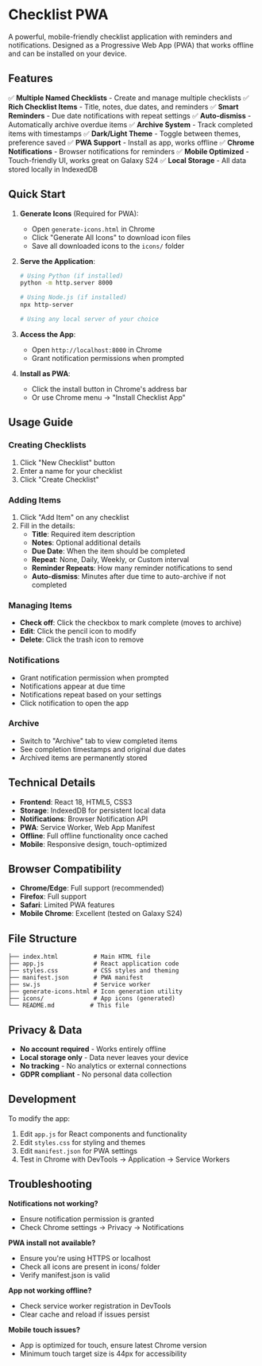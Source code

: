 # Checklist PWA

A powerful, mobile-friendly checklist application with reminders and notifications. Designed as a Progressive Web App (PWA) that works offline and can be installed on your device.

## Features

✅ **Multiple Named Checklists** - Create and manage multiple checklists
✅ **Rich Checklist Items** - Title, notes, due dates, and reminders
✅ **Smart Reminders** - Due date notifications with repeat settings
✅ **Auto-dismiss** - Automatically archive overdue items
✅ **Archive System** - Track completed items with timestamps
✅ **Dark/Light Theme** - Toggle between themes, preference saved
✅ **PWA Support** - Install as app, works offline
✅ **Chrome Notifications** - Browser notifications for reminders
✅ **Mobile Optimized** - Touch-friendly UI, works great on Galaxy S24
✅ **Local Storage** - All data stored locally in IndexedDB

## Quick Start

1. **Generate Icons** (Required for PWA):
   - Open `generate-icons.html` in Chrome
   - Click "Generate All Icons" to download icon files
   - Save all downloaded icons to the `icons/` folder

2. **Serve the Application**:
   ```bash
   # Using Python (if installed)
   python -m http.server 8000
   
   # Using Node.js (if installed)
   npx http-server
   
   # Using any local server of your choice
   ```

3. **Access the App**:
   - Open `http://localhost:8000` in Chrome
   - Grant notification permissions when prompted

4. **Install as PWA**:
   - Click the install button in Chrome's address bar
   - Or use Chrome menu → "Install Checklist App"

## Usage Guide

### Creating Checklists
1. Click "New Checklist" button
2. Enter a name for your checklist
3. Click "Create Checklist"

### Adding Items
1. Click "Add Item" on any checklist
2. Fill in the details:
   - **Title**: Required item description
   - **Notes**: Optional additional details
   - **Due Date**: When the item should be completed
   - **Repeat**: None, Daily, Weekly, or Custom interval
   - **Reminder Repeats**: How many reminder notifications to send
   - **Auto-dismiss**: Minutes after due time to auto-archive if not completed

### Managing Items
- **Check off**: Click the checkbox to mark complete (moves to archive)
- **Edit**: Click the pencil icon to modify
- **Delete**: Click the trash icon to remove

### Notifications
- Grant notification permission when prompted
- Notifications appear at due time
- Notifications repeat based on your settings
- Click notification to open the app

### Archive
- Switch to "Archive" tab to view completed items
- See completion timestamps and original due dates
- Archived items are permanently stored

## Technical Details

- **Frontend**: React 18, HTML5, CSS3
- **Storage**: IndexedDB for persistent local data
- **Notifications**: Browser Notification API
- **PWA**: Service Worker, Web App Manifest
- **Offline**: Full offline functionality once cached
- **Mobile**: Responsive design, touch-optimized

## Browser Compatibility

- **Chrome/Edge**: Full support (recommended)
- **Firefox**: Full support
- **Safari**: Limited PWA features
- **Mobile Chrome**: Excellent (tested on Galaxy S24)

## File Structure

```
├── index.html          # Main HTML file
├── app.js              # React application code
├── styles.css          # CSS styles and theming
├── manifest.json       # PWA manifest
├── sw.js               # Service worker
├── generate-icons.html # Icon generation utility
├── icons/              # App icons (generated)
└── README.md          # This file
```

## Privacy & Data

- **No account required** - Works entirely offline
- **Local storage only** - Data never leaves your device
- **No tracking** - No analytics or external connections
- **GDPR compliant** - No personal data collection

## Development

To modify the app:

1. Edit `app.js` for React components and functionality
2. Edit `styles.css` for styling and themes
3. Edit `manifest.json` for PWA settings
4. Test in Chrome with DevTools → Application → Service Workers

## Troubleshooting

**Notifications not working?**
- Ensure notification permission is granted
- Check Chrome settings → Privacy → Notifications

**PWA install not available?**
- Ensure you're using HTTPS or localhost
- Check all icons are present in icons/ folder
- Verify manifest.json is valid

**App not working offline?**
- Check service worker registration in DevTools
- Clear cache and reload if issues persist

**Mobile touch issues?**
- App is optimized for touch, ensure latest Chrome version
- Minimum touch target size is 44px for accessibility